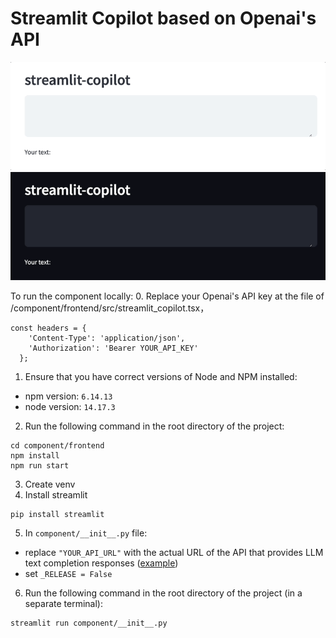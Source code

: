 # Streamlit Copilot based on Openai's API

![Copilot light](resources/copilot_light.gif)
![Copilot dark](resources/copilot_dark.gif)


To run the component locally:
0. Replace your Openai's API key at the file of /component/frontend/src/streamlit_copilot.tsx，
```
const headers = {
    'Content-Type': 'application/json',
    'Authorization': 'Bearer YOUR_API_KEY'
  };
```

1. Ensure that you have correct versions of Node and NPM installed:
- npm version: `6.14.13`
- node version: `14.17.3`
2. Run the following command in the root directory of the project:
```
cd component/frontend
npm install
npm run start
```
3. Create venv
4. Install streamlit
```
pip install streamlit
```
5. In `component/__init__.py` file:
- replace `"YOUR_API_URL"` with the actual URL of the API that provides LLM text completion responses ([example](https://llama-cpp-python.readthedocs.io/en/latest/install/macos/))
- set `_RELEASE = False`
6. Run the following command in the root directory of the project (in a separate terminal):
```
streamlit run component/__init__.py
```
